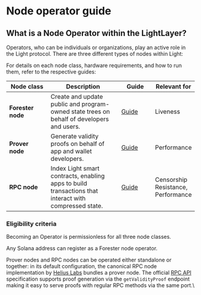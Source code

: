 # Node operator guide

## What is a Node Operator within the LightLayer?[​](https://docs.eigenlayer.xyz/eigenlayer/operator-guides/operator-introduction#what-is-a-node-operator-within-eigenlayer) <a href="#what-is-a-node-operator-within-eigenlayer" id="what-is-a-node-operator-within-eigenlayer"></a>

Operators, who can be individuals or organizations, play an active role in the Light protocol. There are three different types of nodes within Light:

For details on each node class, hardware requirements, and how to run them, refer to the respective guides:

<table><thead><tr><th width="152">Node class</th><th width="325">Description</th><th width="129">Guide</th><th>Relevant for</th></tr></thead><tbody><tr><td><strong>Forester node</strong></td><td>Create and update public and program-owned state trees on behalf of developers and users.</td><td><a href="run-a-node/forester-nodes.md">Guide</a></td><td>Liveness</td></tr><tr><td><strong>Prover node</strong></td><td>Generate validity proofs on behalf of app and wallet developers.</td><td><a href="run-a-node/prover-nodes.md">Guide</a></td><td>Performance</td></tr><tr><td><strong>RPC node</strong></td><td>Index Light smart contracts, enabling apps to build transactions that interact with compressed state.</td><td><a href="run-a-node/rpc-nodes.md">Guide</a></td><td>Censorship Resistance, Performance</td></tr></tbody></table>



### Eligibility criteria&#x20;

Becoming an Operator is permissionless for all three node classes.

Any Solana address can register as a Forester node operator.&#x20;

Prover nodes and RPC nodes can be operated either standalone or together: in its default configuration, the canonical RPC node implementation by [Helius Labs](https://github.com/helius-labs/photon) bundles a prover node. The official [RPC API ](../developers/json-rpc-methods.md)specification supports proof generation via the `getValidityProof` endpoint making it easy to serve proofs with regular RPC methods via the same port.\






